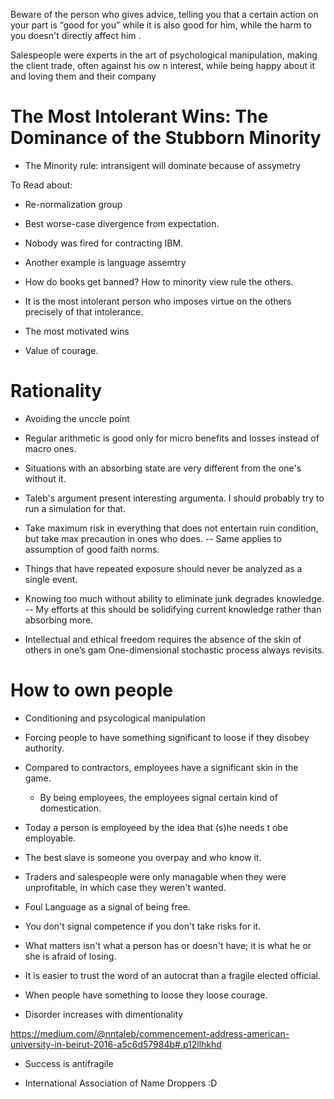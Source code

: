 Beware  of  the  person  who gives  advice,  telling you  that  a  certain
action on your part is “good for you” while it is also good for him, while the
harm to you doesn't directly affect him .


Salespeople  were  experts  in  the  art  of  psychological manipulation,
making the client trade, often against his ow n interest, while being happy
about it and loving them and their company

The Most Intolerant Wins: The Dominance of the Stubborn Minority
================================================================

* The Minority rule:
intransigent will dominate because of assymetry


To Read about:

* Re-normalization group


* Best worse-case divergence from expectation.

* Nobody was fired for contracting IBM.

* Another example is language assemtry

* How do books get banned? How to minority view rule the others.

* It is the most intolerant person who imposes virtue on the others precisely
    of that intolerance.

* The most motivated wins

* Value of courage.


# Rationality

* Avoiding the unccle point

* Regular arithmetic is good only for micro benefits and losses instead of
    macro ones.

* Situations with an absorbing state are very different from the one's without
    it.

* Taleb's argument present interesting argumenta. I should probably try to run
    a simulation for that.

* Take maximum risk in everything that does not entertain ruin condition,
but take max precaution in ones who does. -- Same applies to assumption of good
faith norms.

* Things that have repeated exposure should never be analyzed as a single
    event.

* Knowing too much without ability to eliminate junk degrades knowledge. -- My
    efforts at this should be solidifying current knowledge rather than
    absorbing more.

* Intellectual  and  ethical  freedom  requires the absence  of  the  skin  of  others in one’s gam One-dimensional stochastic process always revisits.


# How to own people

* Conditioning and psycological manipulation
* Forcing people to have something significant to loose if they disobey
    authority.

* Compared to contractors, employees have a significant skin in the game.
    * By being employees, the employees signal certain kind of domestication.

* Today a person is employeed by the idea that (s)he needs t obe employable.

* The best slave is someone you overpay and who know it.

* Traders and salespeople were only managable when they were unprofitable, in
    which case they weren't wanted.

* Foul Language as a signal of being free.

* You don't signal competence if you don't take risks for it.

* What matters isn't what a person has or doesn't have; it is what he or she is
    afraid of losing.

* It is easier to trust the word of an autocrat than a fragile elected
    official.

* When people have something to loose they loose courage.

* Disorder increases with dimentionality


https://medium.com/@nntaleb/commencement-address-american-university-in-beirut-2016-a5c6d57984b#.p12llhkhd

* Success is antifragile

* International Association of Name Droppers :D
